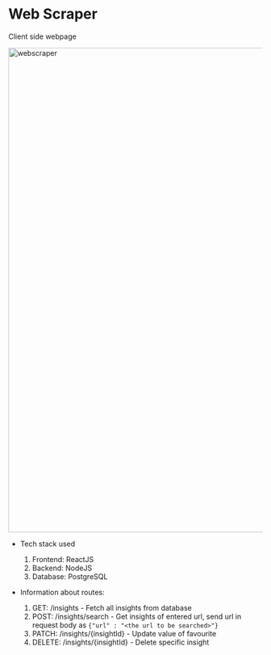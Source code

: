 # Web Scraper

Client side webpage 

<img width="960" alt="webscraper" src="https://github.com/likitarai1/WebScraper/assets/68556975/0bc66933-ca0a-47f3-ac0d-efd230d04e7e">

- Tech stack used
  1) Frontend: ReactJS
  2) Backend: NodeJS
  3) Database: PostgreSQL

- Information about routes:

  1) GET: /insights - Fetch all insights from database
  2) POST: /insights/search - Get insights of entered url, send url in request body as `{"url" : "<the url to be searched>"}`
  3) PATCH: /insights/{insightId} - Update value of favourite
  4) DELETE: /insights/{insightId} - Delete specific insight
